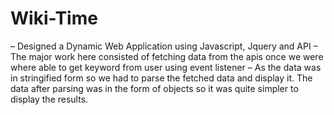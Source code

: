 # Wiki-Time

– Designed a Dynamic Web Application using Javascript, Jquery and API
– The major work here consisted of fetching data from the apis once we were where able to get keyword from user using event
listener
– As the data was in stringified form so we had to parse the fetched data and display it. The data after parsing was in the
form of objects so it was quite simpler to display the results.
